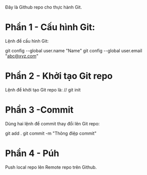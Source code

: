Đây là Github repo cho thực hành Git.

# Phần 1 - Cấu hình Git:

Lệnh để cấu hình Git:

  git config --global user.name "Name"
  git config --global user.email "abc@xyz.com"
  
# Phần 2 - Khởi tạo Git repo
Lệnh để khởi tạo Git repo là: // git init

# Phần 3 -Commit
Dùng hai lệnh để commit thay đổi lên Git repo:

  git add .
  git commit -m "Thông điệp commit"

# Phần 4 - Púh
Push local repo lên Remote repo trên Github.
